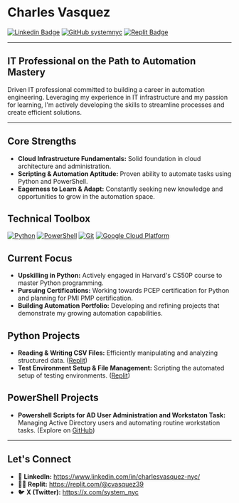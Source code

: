 # **Charles Vasquez**

[![Linkedin Badge](https://img.shields.io/badge/-CharlesVasquez-blue?style=flat-square&logo=Linkedin&logoColor=white&link=https://www.linkedin.com/in/charlesvasquez-nyc/)](https://www.linkedin.com/in/charlesvasquez-nyc/) [![GitHub systemnyc](https://img.shields.io/github/followers/systemnyc?label=follow&style=social)](https://github.com/systemnyc) [![Replit Badge](https://img.shields.io/badge/-@cvasquez39-768692?style=flat-square&logo=Replit&logoColor=white&link=https://replit.com/@cvasquez39)](https://replit.com/@cvasquez39)

--- 
## **IT Professional on the Path to Automation Mastery**

Driven IT professional committed to building a career in automation engineering. Leveraging my experience in IT infrastructure and my passion for learning, I'm actively developing the skills to streamline processes and create efficient solutions.

---

## **Core Strengths**

- **Cloud Infrastructure Fundamentals:** Solid foundation in cloud architecture and administration.
- **Scripting & Automation Aptitude:** Proven ability to automate tasks using Python and PowerShell.
- **Eagerness to Learn & Adapt:** Constantly seeking new knowledge and opportunities to grow in the automation space.

## **Technical Toolbox**

[![Python](https://img.shields.io/badge/-Python-3776AB?style=flat-square&logo=python&logoColor=white)](https://www.python.org/)
[![PowerShell](https://img.shields.io/badge/-PowerShell-5391FE?style=flat-square&logo=powershell&logoColor=white)](https://docs.microsoft.com/en-us/powershell/)
[![Git](https://img.shields.io/badge/-Git-F05032?style=flat-square&logo=git&logoColor=white)](https://git-scm.com/)
[![Google Cloud Platform](https://img.shields.io/badge/-GoogleCloudPlatform-4285F4?style=flat-square&logo=google-cloud&logoColor=white)](https://cloud.google.com/)


## **Current Focus**

- **Upskilling in Python:** Actively engaged in Harvard's CS50P course to master Python programming.
- **Pursuing Certifications:** Working towards PCEP certification for Python and planning for PMI PMP certification.
- **Building Automation Portfolio:** Developing and refining projects that demonstrate my growing automation capabilities.

## **Python Projects**

- **Reading & Writing CSV Files:** Efficiently manipulating and analyzing structured data. ([Replit](https://replit.com/@cvasquez39/Reading-and-Writing-CSV-with-Dictionaries))
- **Test Environment Setup & File Management:** Scripting the automated setup of testing environments. ([Replit](https://replit.com/@cvasquez39/File-Mover#main.py)) 

## **PowerShell Projects**
- **Powershell Scripts for AD User Administration and Workstaton Task:** Managing Active Directory users and automating routine workstation tasks. (Explore on [GitHub](https://github.com/systemnyc/PowerShell/tree/master))

---

## **Let's Connect**

- 💼 **LinkedIn:** https://www.linkedin.com/in/charlesvasquez-nyc/
- 👨‍💻 **Replit:** https://replit.com/@cvasquez39
- 🐦 **X (Twitter):** https://x.com/system_nyc

